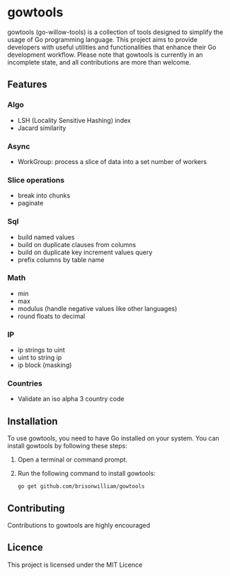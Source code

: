 # gowtools

gowtools (go-willow-tools) is a collection of tools designed to simplify the usage of Go programming language. This project aims to provide developers with useful utilities and functionalities that enhance their Go development workflow. Please note that gowtools is currently in an incomplete state, and all contributions are more than welcome.


## Features

### Algo

- LSH (Locality Sensitive Hashing) index
- Jacard similarity

### Async

- WorkGroup: process a slice of data into a set number of workers

### Slice operations

- break into chunks
- paginate

### Sql

- build named values
- build on duplicate clauses from columns
- build on duplicate key increment values query
- prefix columns by table name

### Math

- min
- max
- modulus (handle negative values like other languages)
- round floats to decimal

### IP

- ip strings to uint
- uint to string ip
- ip block (masking)

### Countries

- Validate an iso alpha 3 country code

## Installation

To use gowtools, you need to have Go installed on your system. You can install gowtools by following these steps:

1. Open a terminal or command prompt.

2. Run the following command to install gowtools:

   ```shell
   go get github.com/brisonwilliam/gowtools

## Contributing

Contributions to gowtools are highly encouraged

## Licence

This project is licensed under the MIT Licence
